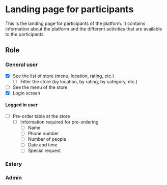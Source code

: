 # Landing page for participants

This is the landing page for participants of the platform.
It contains information about the platform and the different activities that are available to the participants.

## Role

### General user

- [x] See the list of store (menu, location, rating, etc.)
  - [ ] Filter the store (by location, by rating, by category, etc.)
- [ ] See the menu of the store
- [x] Login screen

#### Logged in user

- [ ] Pre-order table at the store
  - [ ] Information required for pre-ordering
    - [ ] Name
    - [ ] Phone number
    - [ ] Number of people
    - [ ] Date and time
    - [ ] Special request

### Eatery

### Admin
